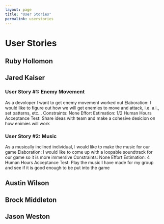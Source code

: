 ```yaml
---
layout: page
title: "User Stories"
permalink: userstories
---
```


# User Stories

## Ruby Hollomon

## Jared Kaiser

### User Story #1: Enemy Movement
As a devoloper I want to get enemy movement worked out
Elaboration: I would like to figure out how we will get enemies to move and attack, i.e. a.i., set patterns, etc...
Constraints: None
Effort Estimation: 1/2 Human Hours
Acceptance Test: Share ideas with team and make a cohesive desicion on how enimies will work

### User Story #2: Music
As a musically inclined individual, I would like to make the music for our game
Elaboration: I would like to come up with a loopable soundtrack for our game so it is more immersive
Constraints: None
Effort Estimation: 4 Human Hours
Acceptance Test: Play the music I have made for my group and see if it is good enough to be put into the game

## Austin Wilson

## Brock Middleton

## Jason Weston
